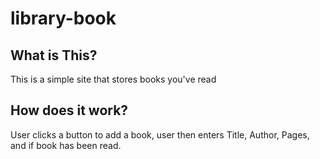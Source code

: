 # library-book

## What is This?

This is a simple site that stores books you've read

## How does it work?

User clicks a button to add a book, user then enters Title, Author, Pages, and if book has been read.
